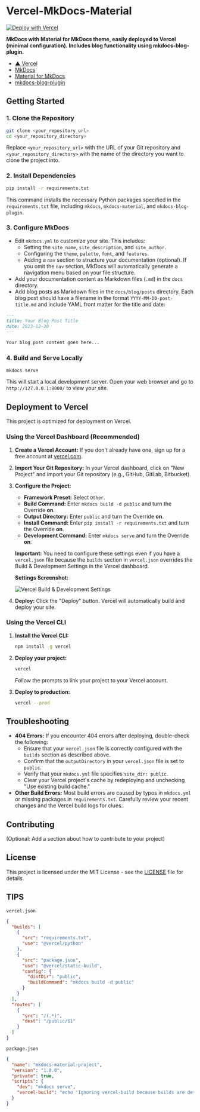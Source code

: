 # Vercel-MkDocs-Material

[![Deploy with Vercel](https://vercel.com/button)](https://vercel.com/new/clone?repository-url=https%3A%2F%2Fgithub.com%2Fkaitas%2Fvercel-mkdocs-material)

**MkDocs with Material for MkDocs theme, easily deployed to Vercel (minimal configuration). Includes blog functionality using mkdocs-blog-plugin.**

- [▲ Vercel](https://vercel.com/)
- [MkDocs](https://www.mkdocs.org/)
- [Material for MkDocs](https://squidfunk.github.io/mkdocs-material/)
- [mkdocs-blog-plugin](https://github.com/liang2kl/mkdocs-blog-plugin)



## Getting Started

### 1. Clone the Repository

```bash
git clone <your_repository_url>
cd <your_repository_directory>
```

Replace `<your_repository_url>` with the URL of your Git repository and `<your_repository_directory>` with the name of the directory you want to clone the project into.

### 2. Install Dependencies

```bash
pip install -r requirements.txt
```

This command installs the necessary Python packages specified in the `requirements.txt` file, including `mkdocs`, `mkdocs-material`, and `mkdocs-blog-plugin`.

### 3. Configure MkDocs

*   Edit `mkdocs.yml` to customize your site. This includes:
    *   Setting the `site_name`, `site_description`, and `site_author`.
    *   Configuring the `theme`, `palette`, `font`, and `features`.
    *   Adding a `nav` section to structure your documentation (optional). If you omit the `nav` section, MkDocs will automatically generate a navigation menu based on your file structure.
*   Add your documentation content as Markdown files (`.md`) in the `docs` directory.
*   Add blog posts as Markdown files in the `docs/blog/posts` directory. Each blog post should have a filename in the format `YYYY-MM-DD-post-title.md` and include YAML front matter for the title and date:

```markdown
---
title: Your Blog Post Title
date: 2023-12-20
---

Your blog post content goes here...
```

### 4. Build and Serve Locally

```bash
mkdocs serve
```

This will start a local development server. Open your web browser and go to `http://127.0.0.1:8000/` to view your site.

## Deployment to Vercel

This project is optimized for deployment on Vercel.

### Using the Vercel Dashboard (Recommended)

1. **Create a Vercel Account:** If you don't already have one, sign up for a free account at [vercel.com](https://vercel.com/).

2. **Import Your Git Repository:** In your Vercel dashboard, click on "New Project" and import your Git repository (e.g., GitHub, GitLab, Bitbucket).

3. **Configure the Project:**
    *   **Framework Preset:** Select `Other`.
    *   **Build Command:** Enter `mkdocs build -d public` and turn the Override **on**.
    *   **Output Directory:** Enter `public` and turn the Override **on**.
    *   **Install Command:** Enter `pip install -r requirements.txt` and turn the Override **on**.
    *   **Development Command:** Enter `mkdocs serve` and turn the Override **on**.

    **Important:** You need to configure these settings even if you have a `vercel.json` file because the `builds` section in `vercel.json` overrides the Build & Development Settings in the Vercel dashboard.

    **Settings Screenshot:**

    ![Vercel Build & Development Settings](https://imgur.com/DO3Nfq9) 


4. **Deploy:** Click the "Deploy" button. Vercel will automatically build and deploy your site.

### Using the Vercel CLI

1. **Install the Vercel CLI:**

    ```bash
    npm install -g vercel
    ```

2. **Deploy your project:**

    ```bash
    vercel
    ```

    Follow the prompts to link your project to your Vercel account.

3. **Deploy to production:**

    ```bash
    vercel --prod
    ```

## Troubleshooting

*   **404 Errors:** If you encounter 404 errors after deploying, double-check the following:
    *   Ensure that your `vercel.json` file is correctly configured with the `builds` section as described above.
    *   Confirm that the `outputDirectory` in your `vercel.json` file is set to `public`.
    *   Verify that your `mkdocs.yml` file specifies `site_dir: public`.
    *   Clear your Vercel project's cache by redeploying and unchecking "Use existing build cache."
*   **Other Build Errors:** Most build errors are caused by typos in `mkdocs.yml` or missing packages in `requirements.txt`. Carefully review your recent changes and the Vercel build logs for clues.

## Contributing

(Optional: Add a section about how to contribute to your project)

## License

This project is licensed under the MIT License - see the [LICENSE](LICENSE) file for details.


## TIPS

`vercel.json`

```json
{
  "builds": [
    {
      "src": "requirements.txt",
      "use": "@vercel/python"
    },
    {
      "src": "package.json",
      "use": "@vercel/static-build",
      "config": {
        "distDir": "public",
        "buildCommand": "mkdocs build -d public"
      }
    }
  ],
  "routes": [
    {
      "src": "/(.*)",
      "dest": "/public/$1"
    }
  ]
}
```
`package.json`
```json
{
  "name": "mkdocs-material-project",
  "version": "1.0.0",
  "private": true,
  "scripts": {
    "dev": "mkdocs serve",
    "vercel-build": "echo 'Ignoring vercel-build because builds are defined in vercel.json'"
  }
}
```
